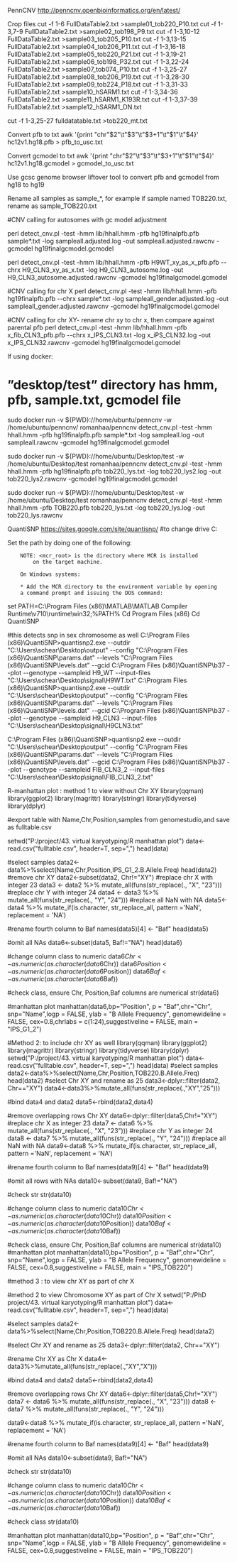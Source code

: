 PennCNV 
http://penncnv.openbioinformatics.org/en/latest/

Crop files
cut -f 1-6 FullDataTable2.txt >sample01_tob220_P10.txt
cut -f 1-3,7-9 FullDataTable2.txt >sample02_tob198_P9.txt
cut -f 1-3,10-12 FullDataTable2.txt >sample03_tob205_P10.txt
cut -f 1-3,13-15 FullDataTable2.txt >sample04_tob206_P11.txt
cut -f 1-3,16-18 FullDataTable2.txt >sample05_tob220_P21.txt
cut -f 1-3,19-21 FullDataTable2.txt >sample06_tob198_P32.txt
cut -f 1-3,22-24 FullDataTable2.txt >sample07_tob074_P10.txt
cut -f 1-3,25-27 FullDataTable2.txt >sample08_tob206_P19.txt
cut -f 1-3,28-30 FullDataTable2.txt >sample09_tob224_P18.txt
cut -f 1-3,31-33 FullDataTable2.txt >sample10_hSARM1.txt
cut -f 1-3,34-36 FullDataTable2.txt >sample11_hSARM1_K193R.txt
cut -f 1-3,37-39 FullDataTable2.txt >sample12_hSARM1_DN.txt




 cut -f 1-3,25-27 fulldatatable.txt >tob220_mt.txt





Convert pfb to txt
awk '{print "chr"$2"\t"$3"\t"$3+1"\t"$1"\t"$4}' hc12v1.hg18.pfb > pfb_to_usc.txt

Convert gcmodel to txt
awk '{print "chr"$2"\t"$3"\t"$3+1"\t"$1"\t"$4}' hc12v1.hg18.gcmodel > gcmodel_to_usc.txt

Use gcsc genome browser liftover tool to convert pfb and gcmodel from hg18 to hg19

Rename all samples as sample_*, for example if sample named TOB220.txt, rename as sample_TOB220.txt

#CNV calling for autosomes with gc model adjustment

perl detect_cnv.pl -test -hmm lib/hhall.hmm -pfb hg19finalpfb.pfb sample*.txt -log sampleall.adjusted.log -out sampleall.adjusted.rawcnv -gcmodel hg19finalgcmodel.gcmodel

perl detect_cnv.pl -test -hmm lib/hhall.hmm -pfb H9WT_xy_as_x_pfb.pfb --chrx H9_CLN3_xy_as_x.txt -log H9_CLN3_autosome.log -out H9_CLN3_autosome.adjusted.rawcnv -gcmodel hg19finalgcmodel.gcmodel

#CNV calling for chr X
perl detect_cnv.pl -test -hmm lib/hhall.hmm -pfb hg19finalpfb.pfb --chrx sample*.txt -log sampleall_gender.adjusted.log -out sampleall_gender.adjusted.rawcnv -gcmodel hg19finalgcmodel.gcmodel

#CNV calling for chr XY- rename chr xy to chr x, then compare against parental pfb
perl detect_cnv.pl -test -hmm lib/hhall.hmm -pfb x_fib_CLN3_pfb.pfb --chrx x_IPS_CLN3.txt -log x_iPS_CLN32.log -out x_IPS_CLN32.rawcnv -gcmodel hg19finalgcmodel.gcmodel

If using docker: 
# ”desktop/test” directory has hmm, pfb, sample.txt, gcmodel file

sudo docker run -v ${PWD}://home/ubuntu/penncnv -w /home/ubuntu/penncnv/ romanhaa/penncnv detect_cnv.pl -test -hmm hhall.hmm -pfb hg19finalpfb.pfb sample*.txt -log sampleall.log -out sampleall.rawcnv -gcmodel hg19finalgcmodel.gcmodel

sudo docker run -v ${PWD}://home/ubuntu/Desktop/test -w /home/ubuntu/Desktop/test romanhaa/penncnv detect_cnv.pl -test -hmm hhall.hmm -pfb hg19finalpfb.pfb tob220_lys.txt -log tob220_lys2.log -out tob220_lys2.rawcnv -gcmodel hg19finalgcmodel.gcmodel

sudo docker run -v ${PWD}://home/ubuntu/Desktop/test -w /home/ubuntu/Desktop/test romanhaa/penncnv detect_cnv.pl -test -hmm hhall.hmm -pfb TOB220.pfb tob220_lys.txt -log tob220_lys.log -out tob220_lys.rawcnv 


QuantiSNP 
https://sites.google.com/site/quantisnp/
#to change drive
C:

Set the path by doing one of the following:
 
        NOTE: <mcr_root> is the directory where MCR is installed
          	on the target machine.     	
 
        On Windows systems:
 
        * Add the MCR directory to the environment variable by opening
        a command prompt and issuing the DOS command:
 
 set PATH=C:\Program Files (x86)\MATLAB\MATLAB Compiler Runtime\v710\runtime\win32;%PATH%
Cd Program Files (x86)
Cd QuantiSNP

#this detects snp in sex chromosome as well
C:\Program Files (x86)\QuantiSNP>quantisnp2.exe --outdir "C:\Users\schear\Desktop\output" --config "C:\Program Files (x86)\QuantiSNP\params.dat" --levels "C:\Program Files (x86)\QuantiSNP\levels.dat" --gcid C:\Program Files (x86)\QuantiSNP\b37 --plot --genotype --sampleid H9_WT --input-files "C:\Users\schear\Desktop\signal\H9WT.txt”
C:\Program Files (x86)\QuantiSNP>quantisnp2.exe --outdir "C:\Users\schear\Desktop\output" --config "C:\Program Files (x86)\QuantiSNP\params.dat" --levels "C:\Program Files (x86)\QuantiSNP\levels.dat" --gcid C:\Program Files (x86)\QuantiSNP\b37 --plot --genotype --sampleid H9_CLN3 --input-files "C:\Users\schear\Desktop\signal\H9CLN3.txt”

C:\Program Files (x86)\QuantiSNP>quantisnp2.exe --outdir "C:\Users\schear\Desktop\output" --config "C:\Program Files (x86)\QuantiSNP\params.dat" --levels "C:\Program Files (x86)\QuantiSNP\levels.dat" --gcid C:\Program Files (x86)\QuantiSNP\b37 --plot --genotype --sampleid FIB_CLN3_2 --input-files "C:\Users\schear\Desktop\signal\FIB_CLN3_2.txt”

R-manhattan plot : method 1 to view without Chr XY
library(qqman)
library(ggplot2)
library(magrittr)
library(stringr)
library(tidyverse)
library(dplyr)

#export table with Name,Chr,Position,samples from genomestudio,and save as fulltable.csv

setwd("P:/project/43. virtual karyotyping/R manhattan plot")
data<-read.csv("fulltable.csv", header=T, sep=",")
head(data)

#select samples
data2<-data%>%select(Name,Chr,Position,IPS_G1_2.B.Allele.Freq)
head(data2)
#remove chr XY
data2<-subset(data2, Chr!="XY")
#replace chr X with integer 23
data3 <- data2 %>% 
  mutate_all(funs(str_replace(., "X", "23")))
#replace chr Y with integer 24
data4 <- data3 %>% 
  mutate_all(funs(str_replace(., "Y", "24")))
#replace all NaN with NA
data5<-data4 %>% mutate_if(is.character, str_replace_all, pattern ='NaN', replacement = 'NA')

#rename fourth column to Baf
names(data5)[4] <- "Baf"
head(data5)

#omit all NAs
data6<-subset(data5, Baf!="NA")
head(data6)

#change column class to numeric
data6$Chr<-as.numeric(as.character(data6$Chr))
data6$Position<-as.numeric(as.character(data6$Position))
data6$Baf<-as.numeric(as.character(data6$Baf))

#check class, ensure Chr, Position,Baf columns are numerical
str(data6)

#manhattan plot
manhattan(data6,bp="Position", p = "Baf",chr="Chr", snp="Name",logp = FALSE, ylab = "B Allele Frequency", genomewideline = FALSE, cex=0.8,chrlabs = c(1:24),suggestiveline = FALSE, main = "IPS_G1_2")

#Method 2: to include chr XY as well
library(qqman)
library(ggplot2)
library(magrittr)
library(stringr)
library(tidyverse)
library(dplyr)
setwd("P:/project/43. virtual karyotyping/R manhattan plot")
data<-read.csv("fulltable.csv", header=T, sep=",")
head(data)
#select samples
data2<-data%>%select(Name,Chr,Position,TOB220.B.Allele.Freq)
head(data2)
#select Chr XY and rename as 25
data3<-dplyr::filter(data2, Chr=="XY")
data4<-data3%>%mutate_all(funs(str_replace(.,"XY","25")))

#bind data4 and data2
data5<-rbind(data2,data4)

#remove overlapping rows Chr XY
data6<-dplyr::filter(data5,Chr!="XY")
#replace chr X as integer 23
data7 <- data6 %>% 
  mutate_all(funs(str_replace(., "X", "23")))
#replace chr Y as integer 24
data8 <- data7 %>% 
  mutate_all(funs(str_replace(., "Y", "24")))
#replace all NaN with NA
data9<-data8 %>% mutate_if(is.character, str_replace_all, pattern ='NaN', replacement = 'NA')

#rename fourth column to Baf
names(data9)[4] <- "Baf"
head(data9)

#omit all rows with NAs
data10<-subset(data9, Baf!="NA")

#check str
str(data10)

#change column class to numeric
data10$Chr<-as.numeric(as.character(data10$Chr))
data10$Position<-as.numeric(as.character(data10$Position))
data10$Baf<-as.numeric(as.character(data10$Baf))

#check class, ensure Chr, Position,Baf columns are numerical
str(data10)
#manhattan plot
manhattan(data10,bp="Position", p = "Baf",chr="Chr", snp="Name",logp = FALSE, ylab = "B Allele Frequency", genomewideline = FALSE, cex=0.8,suggestiveline = FALSE, main = "IPS_TOB220")


#method 3 : to view chr XY as part of chr X

#method 2 to view Chromosome XY as part of Chr X
setwd("P:/PhD project/43. virtual karyotyping/R manhattan plot")
data<-read.csv("fulltable.csv", header=T, sep=",")
head(data)

#select samples
data2<-data%>%select(Name,Chr,Position,TOB220.B.Allele.Freq)
head(data2)

#select Chr XY and rename as 25
data3<-dplyr::filter(data2, Chr=="XY")

#rename Chr XY as Chr X
data4<-data3%>%mutate_all(funs(str_replace(.,"XY","X")))

#bind data4 and data2
data5<-rbind(data2,data4)

#remove overlapping rows Chr XY
data6<-dplyr::filter(data5,Chr!="XY")
data7 <- data6 %>% 
  mutate_all(funs(str_replace(., "X", "23")))
data8 <- data7 %>% 
  mutate_all(funs(str_replace(., "Y", "24")))

data9<-data8 %>% mutate_if(is.character, str_replace_all, pattern ='NaN', replacement = 'NA')

#rename fourth column to Baf
names(data9)[4] <- "Baf"
head(data9)

#omit all NAs
data10<-subset(data9, Baf!="NA")

#check str
str(data10)

#change column class to numeric
data10$Chr<-as.numeric(as.character(data10$Chr))
data10$Position<-as.numeric(as.character(data10$Position))
data10$Baf<-as.numeric(as.character(data10$Baf))

#check class
str(data10)


#manhattan plot
manhattan(data10,bp="Position", p = "Baf",chr="Chr", snp="Name",logp = FALSE, ylab = "B Allele Frequency", genomewideline = FALSE, 
          cex=0.8,suggestiveline = FALSE, main = "IPS_TOB220")

